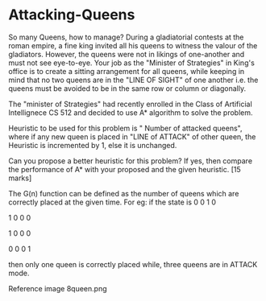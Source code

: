 # Attacking-Queens

So many Queens, how to manage?
During a gladiatorial contests at the roman empire, a fine king invited all his queens to witness the valour of the gladiators. However, the queens were not in likings of one-another and must not see eye-to-eye. Your job as the "Minister of Strategies" in King's office is to create a sitting arrangement for all queens, while keeping in mind that no two queens are in the "LINE OF SIGHT" of one another i.e. the queens must be avoided to be in the same row or column or diagonally.

The "minister of Strategies" had recently enrolled in the Class of Artificial Intellignece CS 512 and decided to use A* algorithm to solve the problem.

Heuristic to be used for this problem is " Number of attacked queens", where if any new queen is placed in "LINE of ATTACK" of other queen, the Heuristic is incremented by 1, else it is unchanged.

Can you propose a better heuristic for this problem? If yes, then compare the performance of A* with your proposed and the given heuristic. [15 marks]

The G(n) function can be defined as the number of queens which are correctly placed at the given time. For eg: if the state is
0 0 1 0

1 0 0 0

1 0 0 0

0 0 0 1

then only one queen is correctly placed while, three queens are in ATTACK mode.

Reference image
8queen.png
